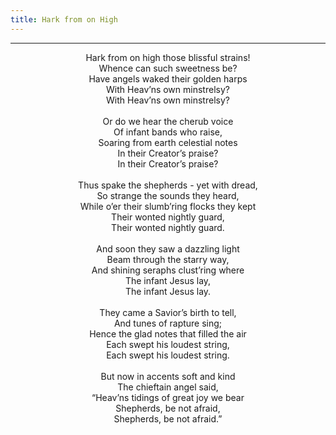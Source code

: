 ```yaml
---
title: Hark from on High
---
```


---
<center>
Hark from on high those blissful strains!<br/>
Whence can such sweetness be?<br/>
Have angels waked their golden harps<br/>
With Heav’ns own minstrelsy?<br/>
With Heav’ns own minstrelsy?<br/>
<br/>
Or do we hear the cherub voice<br/>
Of infant bands who raise,<br/>
Soaring from earth celestial notes<br/>
In their Creator’s praise?<br/>
In their Creator’s praise?<br/>
<br/>
Thus spake the shepherds - yet with dread,<br/>
So strange the sounds they heard,<br/>
While o’er their slumb’ring flocks they kept<br/>
Their wonted nightly guard,<br/>
Their wonted nightly guard.<br/>
<br/>
And soon they saw a dazzling light<br/>
Beam through the starry way,<br/>
And shining seraphs clust’ring where<br/>
The infant Jesus lay,<br/>
The infant Jesus lay.<br/>
<br/>
They came a Savior’s birth to tell,<br/>
And tunes of rapture sing;<br/>
Hence the glad notes that filled the air<br/>
Each swept his loudest string,<br/>
Each swept his loudest string.<br/>
<br/>
But now in accents soft and kind<br/>
The chieftain angel said,<br/>
“Heav’ns tidings of great joy we bear<br/>
Shepherds, be not afraid,<br/>
Shepherds, be not afraid.”
</center>